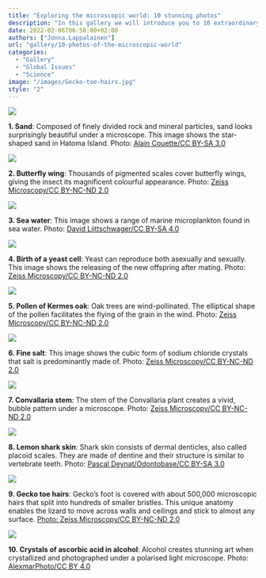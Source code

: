 ```yaml
---
title: "Exploring the microscopic world: 10 stunning photos"
description: "In this gallery we will introduce you to 10 extraordinary microscopic photos. See if you can guess the object in question before reading the description on the side. Do also let us know if you have any suggestions about other items that look amazing under the microscope."
date: 2022-02-06T06:58:00+02:00
authors: ["Jonna.Lappalainen"]
url: "gallery/10-photos-of-the-microscopic-world"
categories:
  - "Gallery"
  - "Global Issues"
  - "Science"
image: "/images/Gecko-toe-hairs.jpg"
style: "2"
---
```


![](/images/Sand.jpg)

**1\. Sand**: Composed of finely divided rock and mineral particles, sand looks surprisingly beautiful under a microscope. This image shows the star-shaped sand in Hatoma Island. Photo: [Alain Couette/CC BY-SA 3.0](https://commons.wikimedia.org/wiki/File:2085f_Japon_Hatoma.jpg)


![](/images/Butterfly-wing-1024x782.jpg)

**2\. Butterfly wing**: Thousands of pigmented scales cover butterfly wings, giving the insect its magnificent colourful appearance. Photo: [Zeiss Microscopy/CC BY-NC-ND 2.0](https://www.flickr.com/photos/zeissmicro/8271132283)


![](/images/Sea-water-1024x716.jpg)

**3\. Sea water**: This image shows a range of marine microplankton found in sea water. Photo: [David Liittschwager/CC BY-SA 4.0](https://commons.wikimedia.org/wiki/File:Marine_microplankton.jpg)


![](/images/Birth-of-a-yeast-cell-683x1024.jpg)

**4\. Birth of a yeast cell**: Yeast can reproduce both asexually and sexually. This image shows the releasing of the new offspring after mating. Photo: [Zeiss Microscopy/CC BY-NC-ND 2.0](https://www.flickr.com/photos/zeissmicro/14439336771/in/photostream/)


![](/images/Pollen-of-Kermes-oak.jpg)

**5\. Pollen of Kermes oak**: Oak trees are wind-pollinated. The elliptical shape of the pollen facilitates the flying of the grain in the wind. Photo: [Zeiss Microscopy/CC BY-NC-ND 2.0](https://www.flickr.com/photos/zeissmicro/8488696335)


![](/images/Fine-salt.jpg)

**6\. Fine salt**: This image shows the cubic form of sodium chloride crystals that salt is predominantly made of. Photo: [Zeiss Microscopy/CC BY-NC-ND 2.0](https://www.flickr.com/photos/zeissmicro/12791798223)


![](/images/Convallaria-stem-1024x1024.jpg)

**7\. Convallaria stem**: The stem of the Convallaria plant creates a vivid, bubble pattern under a microscope. Photo: [Zeiss Microscopy/CC BY-NC-ND 2.0](https://www.flickr.com/photos/zeissmicro/9134559178/in/album-72157629399283121/)


![](/images/Lemon-shark-skin-1024x753.jpg)

**8\. Lemon shark skin**: Shark skin consists of dermal denticles, also called placoid scales. They are made of dentine and their structure is similar to vertebrate teeth. Photo: [Pascal Deynat/Odontobase/CC BY-SA 3.0](https://commons.wikimedia.org/wiki/File:Denticules_cutan%C3%A9s_du_requin_citron_Negaprion_brevirostris_vus_au_microscope_%C3%A9lectronique_%C3%A0_balayage.jpg)


![](/images/Gecko-toe-hairs-821x1024.jpg)

**9\. Gecko toe hairs**: Gecko’s foot is covered with about 500,000 microscopic hairs that split into hundreds of smaller bristles. This unique anatomy enables the lizard to move across walls and ceilings and stick to almost any surface. [Photo: Zeiss Microscopy/CC BY-NC-ND 2.0](https://www.flickr.com/photos/zeissmicro/14255992540)


![](/images/Crystals-of-ascorbic-acid-in-alcohol-1024x684.jpg)

**10\. Crystals of ascorbic acid in alcohol**: Alcohol creates stunning art when crystallized and photographed under a polarised light microscope. Photo: [AlexmarPhoto/CC BY 4.0](https://commons.wikimedia.org/wiki/File:%D0%9F%D0%BE%D1%80%D1%82%D0%B0%D0%BB_%D0%B2_%D0%B4%D1%80%D1%83%D0%B3%D1%83%D1%8E_%D0%B2%D1%81%D0%B5%D0%BB%D0%B5%D0%BD%D0%BD%D1%83%D1%8E.jpg)

